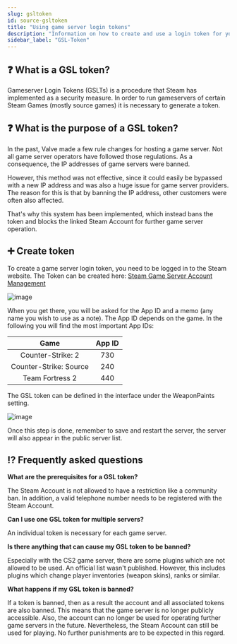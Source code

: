 ```yaml
---
slug: gsltoken
id: source-gsltoken
title: "Using game server login tokens"
description: "Information on how to create and use a login token for your Source game server from FSHOST"
sidebar_label: "GSL-Token"
---
```


## ❓ What is a GSL token?

Gameserver Login Tokens (GSLTs) is a procedure that Steam has implemented as a security measure. In order to run gameservers of certain Steam Games (mostly source games) it is necessary to generate a token.



## ❓ What is the purpose of a GSL token?

In the past, Valve made a few rule changes for hosting a game server. Not all game server operators have followed those regulations. As a consequence, the IP addresses of game servers were banned.

However, this method was not effective, since it could easily be bypassed with a new IP address and was also a huge issue for game server providers. The reason for this is that by banning the IP address, other customers were often also affected.

That's why this system has been implemented, which instead bans the token and blocks the linked Steam Account for further game server operation. 


## ➕ Create token

To create a game server login token, you need to be logged in to the Steam website. The Token can be created here: [Steam Game Server Account Management](https://steamcommunity.com/dev/managegameservers)



![image](https://help.fshost.me/img/GSLT.png)



When you get there, you will be asked for the App ID and a memo (any name you wish to use as a note). The App ID depends on the game. In the following you will find the most important App IDs:

|              Game               | App ID |
| :------------------------------: | :----: |
|      Counter-Strike: 2           |  730   |
|      Counter-Strike: Source      |  240   |
|      Team Fortress 2             |  440   |



The GSL token can be defined in the interface under the WeaponPaints setting.

![image](https://help.fshost.me/img/fshgslt.png)

Once this step is done, remember to save and restart the server, the server will also appear in the public server list. 

## ⁉ Frequently asked questions

**What are the prerequisites for a GSL token?**

The Steam Account is not allowed to have a restriction like a community ban. In addition, a valid telephone number needs to be registered with the Steam Account.


**Can I use one GSL token for multiple servers?**

An individual token is necessary for each game server.


**Is there anything that can cause my GSL token to be banned?**

Especially with the CS2 game server, there are some plugins which are not allowed to be used. An official list wasn't published. However, this includes plugins which change player inventories (weapon skins), ranks or similar. 


**What happens if my GSL token is banned?**

If a token is banned, then as a result the account and all associated tokens are also banned. This means that the game server is no longer publicly accessible. Also, the account can no longer be used for operating further game servers in the future. Nevertheless, the Steam Account can still be used for playing. No further punishments are to be expected in this regard.
